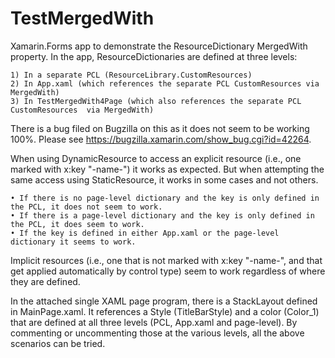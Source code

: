 # TestMergedWith
Xamarin.Forms app to demonstrate the ResourceDictionary MergedWith property.  In the app, ResourceDictionaries are defined at
three levels:

	1) In a separate PCL (ResourceLibrary.CustomResources)
	2) In App.xaml (which references the separate PCL CustomResources via MergedWith)
	3) In TestMergedWith4Page (which also references the separate PCL CustomResources  via MergedWith)

There is a bug filed on Bugzilla on this as it does not seem to be working 100%.  Please see 
https://bugzilla.xamarin.com/show_bug.cgi?id=42264.

When using DynamicResource to access an explicit resource (i.e., one marked with x:key "-name-") it works as expected.  But when 
attempting the same access using StaticResource, it works in some cases and not others.  

	• If there is no page-level dictionary and the key is only defined in the PCL, it does not seem to work.
	• If there is a page-level dictionary and the key is only defined in the PCL, it does seem to work.
	• If the key is defined in either App.xaml or the page-level dictionary it seems to work.

Implicit resources (i.e., one that is not marked with x:key "-name-", and that get applied automatically by control type) seem to 
work regardless of where they are defined.

In the attached single XAML page program, there is a StackLayout defined in MainPage.xaml.  It references a Style (TitleBarStyle) and 
a color (Color_1) that are defined at all three levels (PCL, App.xaml and page-level).  By commenting or uncommenting those at the 
various levels, all the above scenarios can be tried.


